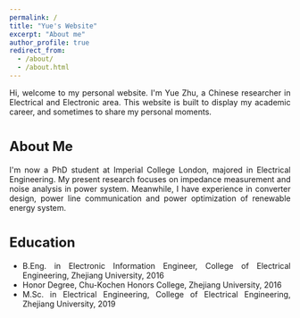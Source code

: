 ```yaml
---
permalink: /
title: "Yue's Website"
excerpt: "About me"
author_profile: true
redirect_from: 
  - /about/
  - /about.html
---
```


<div align = "justify">

Hi, welcome to my personal website. I'm Yue Zhu, a Chinese researcher in Electrical and Electronic area. This website is built to display my academic career, and sometimes to share my personal moments.<br>

# <font size = "5"> About Me </font>
I'm now a PhD student at Imperial College London, majored in Electrical Engineering. My present research focuses on impedance measurement and noise analysis in power system. Meanwhile, I have experience in converter design, power line communication and power optimization of renewable energy system.<br>

# <font size = "5" > Education </font>
- B.Eng. in Electronic Information Engineer, College of Electrical Engineering, Zhejiang University, 2016
- Honor Degree, Chu-Kochen Honors College, Zhejiang University, 2016
- M.Sc. in Electrical Engineering, College of Electrical Engineering, Zhejiang University, 2019

<div>